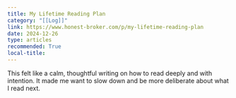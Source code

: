 ```yaml
---
title: My Lifetime Reading Plan
category: "[[Log]]"
link: https://www.honest-broker.com/p/my-lifetime-reading-plan
date: 2024-12-26
type: articles
recommended: True
local-title: 
---
```

This felt like a calm, thoughtful writing on how to read deeply and with intention. It made me want to slow down and be more deliberate about what I read next.